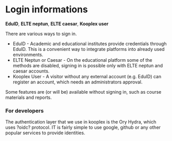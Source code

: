 Login informations
====================

**EduID**, **ELTE neptun**, **ELTE caesar**, **Kooplex user**

There are various ways to sign in. 
* EduID - Academic and educational institutes provide credentials through EduID. This is a convenient way to integrate platforms into already used environments.
* ELTE Neptun or Caesar - On the educational platform some of the methods are disabled, signing in is possible only with ELTE neptun and caesar accounts.
* Kooplex User - A visitor without any external account (e.g. EduID) can register an account, which needs an administrators approval.

Some features are (or will be) available without signing in, such as course materials and reports. 


### For developers

The authentication layer that we use in kooplex is the Ory Hydra, which uses ?oidc? protocol. IT is fairly simple to use google, github or any other popular services to provide identities.
